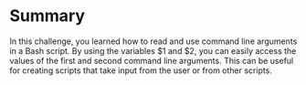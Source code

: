 # Summary

In this challenge, you learned how to read and use command line arguments in a Bash script. By using the variables $1 and $2, you can easily access the values of the first and second command line arguments. This can be useful for creating scripts that take input from the user or from other scripts.
